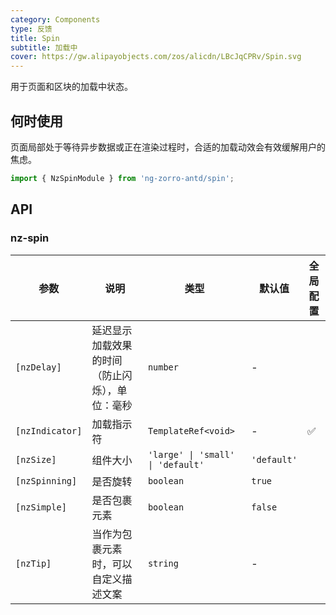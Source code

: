 ```yaml
---
category: Components
type: 反馈
title: Spin
subtitle: 加载中
cover: https://gw.alipayobjects.com/zos/alicdn/LBcJqCPRv/Spin.svg
---
```


用于页面和区块的加载中状态。

## 何时使用

页面局部处于等待异步数据或正在渲染过程时，合适的加载动效会有效缓解用户的焦虑。

```ts
import { NzSpinModule } from 'ng-zorro-antd/spin';
```

## API

### nz-spin

| 参数            | 说明                                           | 类型                              | 默认值      | 全局配置 |
| --------------- | ---------------------------------------------- | --------------------------------- | ----------- | -------- |
| `[nzDelay]`     | 延迟显示加载效果的时间（防止闪烁），单位：毫秒 | `number`                          | -           |
| `[nzIndicator]` | 加载指示符                                     | `TemplateRef<void>`               | -           | ✅        |
| `[nzSize]`      | 组件大小                                       | `'large' \| 'small' \| 'default'` | `'default'` |
| `[nzSpinning]`  | 是否旋转                                       | `boolean`                         | `true`      |
| `[nzSimple]`    | 是否包裹元素                                   | `boolean`                         | `false`     |
| `[nzTip]`       | 当作为包裹元素时，可以自定义描述文案           | `string`                          | -           |

